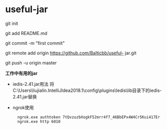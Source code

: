 # useful-jar

git init

git add README.md

git commit -m "first commit"

git remote add origin https://github.com/Balticbb/useful-
jar.git

git push -u origin master

**工作中有用的jar**
		
		

- iedis-2.41.jar用法
		将C:\Users\liujialin\.IntelliJIdea2018.1\config\plugins\Iedis\lib目录下的iedis-2.41.jar替换

- ngrok使用

		ngrok.exe authtoken 7tQvzuzbXogkF52mrr4f7_46BbEPx4W4Cr5Kui417Er
		ngrok.exe http 6010
